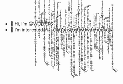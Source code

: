 - 👋 Hi, I’m @W̵̧̨̢̮͎̲̰̙̙͈͙̦̯̖̖̻̮̲̼̻̦͙͍͈͉̯̝̗̖͙̥̠̣̙̣̦̙̖̙̳͕͗̽̅̿̊̎̐̅̈́̊̾̌̽̑̈́̅͋̚̕̕ͅͅƠ̵̡̢̖͔̜͔̼͉̳̩͇̦̘̑̊̿̇̈͑͑̓͛̓̒̿̏͗̋̈̆͗̎̉͌͛̈́̇̏̋͊͛̀̓̿̓̊̒͛̓͆̔̒̂́̀̉̚̚̚͘͠͠L̸̛̲̾̄̋͌̀́͆̚͠͝F̸̨̧̛̛̰̭̬̪̱̞̣͔̪̞̖̟̲̮̜̪̗̩̟̜̱̳͇̭̻̭̺̹̻̼͇̯̺̞͈̹̠̒́̅́̍̑̿͐͌͒̌̒̍̓̒̈̒̑̓̋̀̀̆͆̀̔̆̈̆̕̕̚͘̚͘̕͜͜͜͝ͅE̵̱̠̜͍͙͒̃̈R̸̢̢̧̨͙̻̩̠̫̝̟̤͓̫̟̗̰̺͚̗̟̣͍͖̳̘̲̱̬̟̞̱̽̽͊̊̄͐́̆͆̀͑̏̍͂̀̿̽́̈́͒͑̀͐̆̄͒̑̄̐̏́̌͛͂̑͂̐̈́͛́̓̈́̕̕͜͜͝͝͝͝͝͝S̷̨̧̡̛̲͉̳̘̼̭̼̹̙̖̟̫̥̘͚̮͍̣͉̩̻͇͖̪̮̭̯̜̠͓̦̼͇̦͓̟̙͔͓͑̀̆̆̾͆̋̊̉͜͝ͅͅ
- 👀 I’m interested in ...ư̴̡̧̢̢̭͎̤̞̞̝̣͚̣̥̝̝̻̭͚̭̻̣̙͚̥̠̖̥͍̥̖͈͔̣̜̆̎͐͑͛̓͒̑̅̀͌̀̏̐͒̽̓́͑̄̓̋̍̀̎̑͗̾̊̅͐͂͒̕͘͘͜͠͝͠į̶̨̢̧͍͔̞̘͚̬͉̯̤̭͖̙̙̪̬͕̲̤̮͚̼̲̮̱̠̣̳̫̩̠́̌̽̾́̿̄̊̓͘̚͜͜͝͠ḵ̸̡̢̢̢̹̻̟̳̻̥͎͙̘͍̭͇͇̗͚̲̻̻̫̘͓̼̺͎̪͎͚̦͉͉̞͓̯̪̀̀̃̾̉̎̀͂̈̾͊͋́̌͐͑͑̾̂̎̆̑͠ͅq̷̡̛̛̛͎̳̫̼̰͈̪͔̜̤̮͇̦̠̹̰͋̑͋̀͑̈́͌͆̐̀̒̇̽͗̋͜b̴̢̨̡̰̩̫̯͈̤̙̼͉̣̼̣̮͎̱͚̞̤͇̣͈̬̤͈̱͙̀̄ͅḩ̶̢̛̛͖̬͉̣̯̞͓͍̱̠̜͇̼͚͓͎̻̣̱͒́̍̈́̾̍̓́͗̓̃̿͒̐͜͜ͅs̷̛̛̘̠̘̪͈͍̠̳͇̦̟̗̹̣͓̫̲̔̊͆̈́͒̍̓̓̽̀̈́͐̇̿͆̋͂̈́̈́̋̉̇̓͌͊͊͛̐̎̅́̐̊̓͐̒̈́̕͘͠͝͝ͅȃ̸̡̡̢̧̟͉͇̫̳͈̩̩̩̰̞̘̘̪̱̤̞̱̣͓̩̤̦͇͕͉͇̹͚͇͇͕̲̰̺̖̻̜̲̠̝̰͛͊̉̋͌̂̌͑̆͋͗̈́͆̊̉̉̈́̋̀̀͑̓͑̔̀͌́̔͊͑̿̿̌́̇̌͂̕͜͜͝ͅͅb̷̢̧̨̢͇̳̘͈̞̯͉͚̻͚̼̫̼̺̹̖̻͇̣͚̮̤̺̭͔̹̦͍̱̣͕̝͇̱̳̼̪̪͉̪̞̃̿̾͑̃̇͑́̉͑̕͜͜x̸͖̭͙͎̱͋͂̀̃̒̋͒̇̎̀̓̑͘͝͝q̵̢̨̨̫̺̱̠̼̩͖͈̼̭̲̳͔͕͉̣̪̦̫̺̰̲̼̞̥̲̼͇͚̺̥̬̣͙̪̫̦̪͙̪̠͍͕̠̇̾̄̈́̇̒́͐̈́͐̂̋̆̒̋͆͆̍͛͊̿͛͗̉̊̾̓̎͛̌͋̒̚͘̕͠͝ẅ̴̡̧̢̨̺̻̻͇̥̰̣͖͇̝̯̰̘͙͇̘͉̰̠̘̺͈̬͖̻͇͇͕̮͉͔̗͍̯́͛̾̀̇̌͐̒̈́̃̀͗̾̐͌̀͐͐͒̎̾̒̍͂̊̂͊̋̑͊͆̂̾̒̈́̀͌̇̋͒͘̚̕͘̕͜͜͠͠ͅͅd̶̡̨̡̳̤̟͖̯̘͈͔͓͉͓͈̙̬̯͚͕̟͓͉̮̲̹̭̗̖̟̫̹̥̱͍̗͍̳̙̺̣͌̽́̅̊̂̈́̎̑̿͋̇́̐͆̋͜͠͝w̵̡̧̢̢̡̳̳̖̮̘̻͔̜̼̣̦̬̲̤̲̣̳̱͓̙̘͈͈̼̼̩̖͙̫̖̜̥̦͌͑̈́͂̍̈̏̅̃̾̑̈́̐̑͐̌͆̇̇̋̕͝ͅḩ̸̧̧̨̨̢̛̱̞̠̤̳͕̹̖̪̗̙͇̺̭͉̟̗̫͚̖̻̹̙̣̗̰̫͚̝̲͉͍̯̖̒̽̈́̅́̅͜q̸̢͖͖̯̺̣̤͙̠̩̩̤̬̻͖̱̤̅̾͒̾̈̌̓͗̀͐̇̀͘̕̕͜͜͜ͅh̶̡̘̠̞̥̞͔̫͉̺͔̬̲̞̦̳͚͓̊̊͒̔͆̌̑̎̌̋́́͘̕̕͝ứ̶̢̨̨͓̖̰͓̞͔͚̦̗̹̰͖̘̖̲̪͍̮̮̹̤̙̖̝̯͇̊̉̃̄̅͑̈́̈́͘̚͝͠ͅd̸̡̡̡̨̛̛̗̻̺̯͖͕̭̱̮̮̠͎̙̺̻̹͇̮͓̝͓̮̪͎̃͐̐͑̔̈́̊̉͊͆̿̈́̄̅̑̏̐̓̍̍͑̆̇͂̚̕̚͝͝ͅͅk̴̡͈̥̘͍̗͍͙̜̞̎͛̔̒̈̇̈͊͘͜͝͠q̷̡̨̺̣͈̪̙͖̗̙̩̲̝͎͈̞͓̻͈͕͓̋̔́̄͂͐̿̆͛͘͘ͅk̴̢̜̳̤̮̞̠̙̺̭̭̬͔̖̇̽̒͗̀͌̈́͌͒̐̓̎̈͋͒̕͜ͅą̶̧̨̡̡͇͓̮̯͔̫͎͓̲̭̹̠̺̺̜̤̝͉̪̜̪̗͎͚̬̤̝̹̳̙̮̠̫̲̃͌͑̅̅̈́́͗͋̎̂̋͑͗̈̂͐̒̆̓͆͜͜͜ͅ
